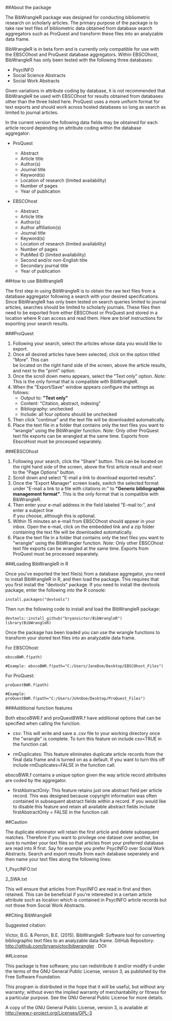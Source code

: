 ##About the package

The BibWrangleR package was designed for conducting bibliometric research on scholarly articles.  The primary purpose of the package is to take raw text files of bibliometric data obtained from database search aggregators such as ProQuest and transform these files into an analyzable data frame.      

BibWrangleR is in beta form and is currently only compatible for use with the EBSCOhost and ProQuest database aggregators.  Within EBSCOhost, BibWrangleR has only been tested with the following three databases:

+ PsycINFO
+ Social Science Abstracts
+ Social Work Abstracts

Given variations in attribute coding by database, it is not recommended that BibWrangleR be used with EBSCOhost for results obtained from databases other than the three listed here.  ProQuest uses a more uniform format for text exports and should work across hosted databases so long as search as limited to journal articles.

In the current version the following data fields may be obtained for each article record depending on attribute coding within the database aggregator:

+ ProQuest
  + Abstract
  + Article title
  + Author(s)
  + Journal title
  + Keyword(s)
  + Location of research (limited availability)
  + Number of pages
  + Year of publication

+ EBSCOhost
  + Abstract
  + Article title
  + Author(s)
  + Author affiliation(s)
  + Journal title
  + Keyword(s)
  + Location of research (limited availability)
  + Number of pages
  + PubMed ID (limited availability)
  + Second and/or non-English title
  + Secondary journal title
  + Year of publication
  

  
##How to use BibWrangleR

The first step in using BibWrangleR is to obtain the raw text files from a database aggregator following a search with your desired specifications.  Since BibWrangleR has only been tested on search queries limited to journal articles, searches should be limited to scholarly journals.  These files then need to be exported from either EBSCOhost or ProQuest and stored in a location where R can access and read them.  Here are brief instructions for exporting your search results.

###ProQuest

   1.  Following your search, select the articles whose data you would like to export.
   2.  Once all desired articles have been selected, click on the option titled "More".  This can    
       be located on the right hand side of the screen, above the article results, and next to the 
       "print" option.
   3.  Once the scroll down menu appears, select the "Text only" option. _Note:_ This is the only
       format that is compatible with BibWrangleR.
   4.  When the "Export/Save" window appears configure the settings as follows:
       +  Output to:  **"Text only"**
       +  Content: "Citation, abstract, indexing"
       +  Bibliography: unchecked
       +  Include:  all four options should be unchecked
   5. Then click "continue" and the text file will be downloaded automatically.
   6. Place the text file in a folder that contains only the text files you want to "wrangle" 
      using the BibWrangler function.  _Note:_ Only other ProQuest text file exports can be 
      wrangled at the same time.  Exports from EbscoHost must be processed separately.  

###EBSCOhost

   1. Following your search, click the "Share" button.  This can be located on the right hand side 
      of the screen, above the first article result and next to the "Page Options" button.
   2. Scroll down and select "E-mail a link to download exported results".
   3. Once the "Export Manager" screen loads, switch the selected format under "E-mail a link to a 
      file with citations in:" to **"Generic bibliographic management format"**.  This is the only 
      format that is compatible with BibWrangleR.
   4. Then enter your e-mail address in the field labeled "E-mail to:", and enter a subject line  
      if you choose, although this is optional.
   5. Within 15 minutes an e-mail from EBSCOhost should appear in your inbox.  Open the e-mail, 
      click on the embedded link and a zip folder containing the text file will be downloaded 
      automatically.
   6. Place the text file in a folder that contains only the text files you want to "wrangle" using
      the BibWrangler function.  _Note:_ Only other EBSCOhost text file exports can be wrangled at 
      the same time.  Exports from ProQuest must be processed separately.

###Loading BibWrangleR in R

Once you've exported the text file(s) from a database aggregator, you need to install BibWrangleR in R, and then load the package.  This requires that you first install the "devtools" package.  If you need to install the devtools package, enter the following into the R console:

    install.packages("devtools")


Then run the following code to install and load the BibWrangleR package:

    devtools::install_github("bryanvictor/BibWrangleR")
    library(BibWrangleR)

Once the package has been loaded you can use the wrangle functions to transform your stored text files into an analyzable data frame.

For EBSCOhost:  

    ebscoBWR.f(path)

    #Example: ebscoBWR.f(path="C:/Users/JaneDoe/Desktop/EBSCOhost_Files")
    
For ProQuest:

    proQuestBWR.f(path)
   
    #Example: proQuestBWR.f(path="C:/Users/JohnDoe/Desktop/ProQuest_Files")

###Additional function features

Both ebscoBWR.f and proQuestBWR.f have additional options that can be specified when calling the function.

   + csv: This will write and save a .csv file to your working directory once the "wrangle" is 
          complete.  To turn this feature on include csv=TRUE in the function call.

   + rmDuplicates:  This feature eliminates duplicate article records from the final data frame 
                    and is turned on as a default.  If you want to turn this off include 
                    rmDuplicates=FALSE in the function call.

ebscoBWR.f contains a unique option given the way article record attributes are coded by the aggregator.  

   + firstAbstractOnly: This feature retains just one abstract field per article record.  This 
                        was designed because copyright information was often contained in 
                        subsequent abstract fields within a record.  If you would like to disable 
                        this feature and retain all available abstract fields include 
                        firstAbstractOnly = FALSE in the function call.


##Caution

The duplicate eliminator will retain the first article and delete subsequent matches.  Therefore if you want to privilege one dataset over another, be sure to number your text files so that articles from your preferred database are read into R first. Say for example you prefer PsycINFO over Social Work Abstracts.  Search and export results from each database seperately and then name your text files along the following lines:

   1_PsycINFO.txt
   
   2_SWA.txt

This will ensure that articles from PsycINFO are read in first and then retained.  This can be beneficial if you're interested in a certain article attribute such as location which is contained in PsycINFO article records but not those from Social Work Abstracts.
   
##Citing BibWrangleR

Suggested citation:

Victor, B.G. & Perron, B.E. (2015).  BibWrangleR: Software tool for converting bibliographic text files to an analyzable data frame.  GitHub Repository:  http://github.com/bryanvictor/bibwrangler .  DOI: 
   
##License

This package is free software; you can redistribute it and/or modify it under the terms of the GNU General Public License, version 3, as published by the Free Software Foundation.

This program is distributed in the hope that it will be useful, but without any warranty; without even the implied warranty of merchantability or fitness for a particular purpose. See the GNU General Public License for more details.

A copy of the GNU General Public License, version 3, is available at http://www.r-project.org/Licenses/GPL-3